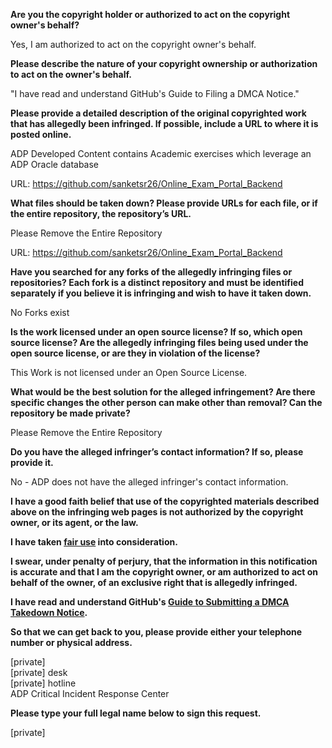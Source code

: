 **Are you the copyright holder or authorized to act on the copyright owner's behalf?**

Yes, I am authorized to act on the copyright owner's behalf.

**Please describe the nature of your copyright ownership or authorization to act on the owner's behalf.**

"I have read and understand GitHub's Guide to Filing a DMCA Notice."

**Please provide a detailed description of the original copyrighted work that has allegedly been infringed. If possible, include a URL to where it is posted online.**

ADP Developed Content contains Academic exercises which leverage an ADP Oracle database

URL: https://github.com/sanketsr26/Online_Exam_Portal_Backend

**What files should be taken down? Please provide URLs for each file, or if the entire repository, the repository’s URL.**

Please Remove the Entire Repository

URL: https://github.com/sanketsr26/Online_Exam_Portal_Backend

**Have you searched for any forks of the allegedly infringing files or repositories? Each fork is a distinct repository and must be identified separately if you believe it is infringing and wish to have it taken down.**

No Forks exist

**Is the work licensed under an open source license? If so, which open source license? Are the allegedly infringing files being used under the open source license, or are they in violation of the license?**

This Work is not licensed under an Open Source License.

**What would be the best solution for the alleged infringement? Are there specific changes the other person can make other than removal? Can the repository be made private?**

Please Remove the Entire Repository

**Do you have the alleged infringer’s contact information? If so, please provide it.**

No - ADP does not have the alleged infringer's contact information.

**I have a good faith belief that use of the copyrighted materials described above on the infringing web pages is not authorized by the copyright owner, or its agent, or the law.**

**I have taken <a href="https://www.lumendatabase.org/topics/22">fair use</a> into consideration.**

**I swear, under penalty of perjury, that the information in this notification is accurate and that I am the copyright owner, or am authorized to act on behalf of the owner, of an exclusive right that is allegedly infringed.**

**I have read and understand GitHub's <a href="https://help.github.com/articles/guide-to-submitting-a-dmca-takedown-notice/">Guide to Submitting a DMCA Takedown Notice</a>.**

**So that we can get back to you, please provide either your telephone number or physical address.**

[private]  
[private] desk  
[private] hotline  
ADP Critical Incident Response Center

**Please type your full legal name below to sign this request.**

[private]
